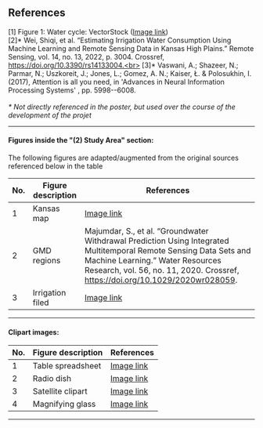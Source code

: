 ## References
[1] Figure 1: Water cycle: VectorStock (<a href="https://www.vectorstock.com/royalty-free-vector/water-cycle-diagram-vector-10768263">Image link</a>) <br>
[2]* Wei, Shiqi, et al. “Estimating Irrigation Water Consumption Using Machine Learning and Remote Sensing Data in Kansas High Plains.” Remote Sensing, vol. 14, no. 13, 2022, p. 3004. Crossref, https://doi.org/10.3390/rs14133004.<br>
[3]* Vaswani, A.; Shazeer, N.; Parmar, N.; Uszkoreit, J.; Jones, L.; Gomez, A. N.; Kaiser, Ł. & Polosukhin, I. (2017), Attention is all you need, in 'Advances in Neural Information Processing Systems' , pp. 5998--6008.<br>
<br>
<i>* Not directly referenced in the poster, but used over the course of the development of the projet</i>

<hr>

#### Figures inside the "(2) Study Area" section:
The following figures are adapted/augmented from the original sources referenced below in the table <br>

No. | Figure description | References
--- | ------------------ | -------------
1   | Kansas map         | <a href="https://www.kgs.ku.edu/HighPlains/HPA_Atlas/Aquifer%20Basics/index.html#High_Plains_Aquifer_%2528HPA%2529_Extent_in_the_US.jpg">Image link</a>
2   | GMD regions        | Majumdar, S., et al. “Groundwater Withdrawal Prediction Using Integrated Multitemporal Remote Sensing Data Sets and Machine Learning.” Water Resources Research, vol. 56, no. 11, 2020. Crossref, https://doi.org/10.1029/2020wr028059.
3   | Irrigation filed   | <a href="https://www.pbs.org/wgbh/nova/article/space-weighing-groundwater-lost-irrigation/">Image link</a>

<hr>

#### Clipart images:
No. | Figure description | References
--- | ------------------ | -------------
1   | Table spreadsheet  | <a href="https://www.flaticon.com/free-icon/tables-couple_31248">Image link</a>
2   | Radio dish         | <a href="https://www.pngall.com/weather-satellite-png/download/15604">Image link</a>
3   | Satellite clipart  | <a href="https://www.pngall.com/weather-satellite-png/download/15604">Image link</a>
4   | Magnifying glass   | <a href="https://cliparting.com/free-magnifying-glass-clipart-15285/">Image link</a>

<hr>



